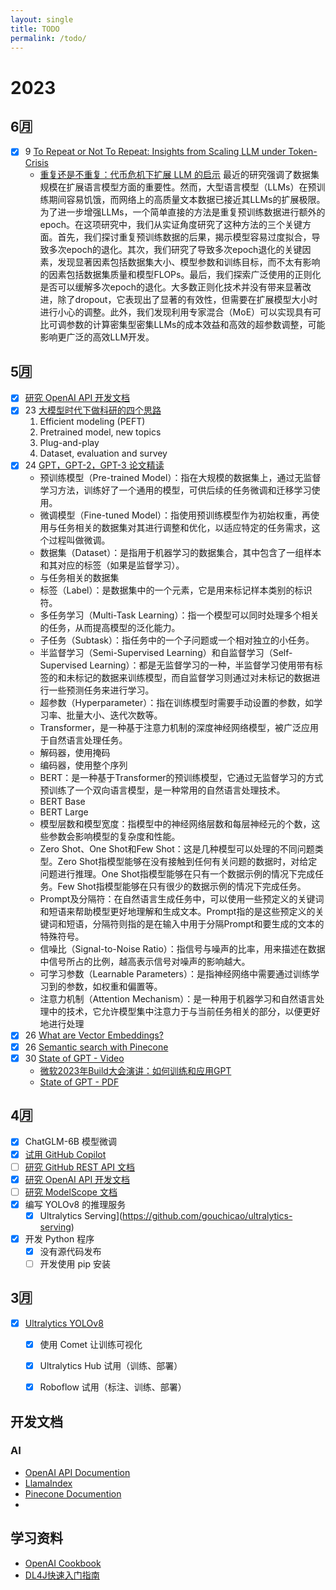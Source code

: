 ```yaml
---
layout: single
title: TODO
permalink: /todo/
---
```


# 2023

## 6🈷️
- [X] 9 [To Repeat or Not To Repeat: Insights from Scaling LLM under Token-Crisis](https://arxiv.org/abs/2305.13230)
  * [重复还是不重复：代币危机下扩展 LLM 的启示](https://mp.weixin.qq.com/s/DBP_eafGeKMEuSIma9Z9Tg)
  最近的研究强调了数据集规模在扩展语言模型方面的重要性。然而，大型语言模型（LLMs）在预训练期间容易饥饿，而网络上的高质量文本数据已接近其LLMs的扩展极限。为了进一步增强LLMs，一个简单直接的方法是重复预训练数据进行额外的epoch。在这项研究中，我们从实证角度研究了这种方法的三个关键方面。首先，我们探讨重复预训练数据的后果，揭示模型容易过度拟合，导致多次epoch的退化。其次，我们研究了导致多次epoch退化的关键因素，发现显著因素包括数据集大小、模型参数和训练目标，而不太有影响的因素包括数据集质量和模型FLOPs。最后，我们探索广泛使用的正则化是否可以缓解多次epoch的退化。大多数正则化技术并没有带来显著改进，除了dropout，它表现出了显著的有效性，但需要在扩展模型大小时进行小心的调整。此外，我们发现利用专家混合（MoE）可以实现具有可比可调参数的计算密集型密集LLMs的成本效益和高效的超参数调整，可能影响更广泛的高效LLM开发。

## 5🈷️
- [X] [研究 OpenAI API 开发文档](https://platform.openai.com/docs/introduction)
- [X] 23 [大模型时代下做科研的四个思路](https://www.youtube.com/watch?v=sh79Z8i15PI)
  1. Efficient modeling (PEFT)
  2. Pretrained model, new topics
  3. Plug-and-play
  4. Dataset, evaluation and survey
- [X] 24 [GPT，GPT-2，GPT-3 论文精读](https://www.youtube.com/watch?v=t70Bl3w7bxY)
  * 预训练模型（Pre-trained Model）：指在大规模的数据集上，通过无监督学习方法，训练好了一个通用的模型，可供后续的任务微调和迁移学习使用。
  * 微调模型（Fine-tuned Model）：指使用预训练模型作为初始权重，再使用与任务相关的数据集对其进行调整和优化，以适应特定的任务需求，这个过程叫做微调。
  * 数据集（Dataset）：是指用于机器学习的数据集合，其中包含了一组样本和其对应的标签（如果是监督学习）。
  * 与任务相关的数据集
  * 标签（Label）：是数据集中的一个元素，它是用来标记样本类别的标识符。
  * 多任务学习（Multi-Task Learning）：指一个模型可以同时处理多个相关的任务，从而提高模型的泛化能力。 
  * 子任务（Subtask）：指任务中的一个子问题或一个相对独立的小任务。
  * 半监督学习（Semi-Supervised Learning）和自监督学习（Self-Supervised Learning）：都是无监督学习的一种，半监督学习使用带有标签的和未标记的数据来训练模型，而自监督学习则通过对未标记的数据进行一些预测任务来进行学习。
  * 超参数（Hyperparameter）：指在训练模型时需要手动设置的参数，如学习率、批量大小、迭代次数等。
  * Transformer，是一种基于注意力机制的深度神经网络模型，被广泛应用于自然语言处理任务。
  * 解码器，使用掩码
  * 编码器，使用整个序列
  * BERT：是一种基于Transformer的预训练模型，它通过无监督学习的方式预训练了一个双向语言模型，是一种常用的自然语言处理技术。
  * BERT Base
  * BERT Large
  * 模型层数和模型宽度：指模型中的神经网络层数和每层神经元的个数，这些参数会影响模型的复杂度和性能。
  * Zero Shot、One Shot和Few Shot：这是几种模型可以处理的不同问题类型。Zero Shot指模型能够在没有接触到任何有关问题的数据时，对给定问题进行推理。One Shot指模型能够在只有一个数据示例的情况下完成任务。Few Shot指模型能够在只有很少的数据示例的情况下完成任务。
  * Prompt及分隔符：在自然语言生成任务中，可以使用一些预定义的关键词和短语来帮助模型更好地理解和生成文本。Prompt指的是这些预定义的关键词和短语，分隔符则指的是在输入中用于分隔Prompt和要生成的文本的特殊符号。
  * 信噪比（Signal-to-Noise Ratio）：指信号与噪声的比率，用来描述在数据中信号所占的比例，越高表示信号对噪声的影响越大。
  * 可学习参数（Learnable Parameters）：是指神经网络中需要通过训练学习到的参数，如权重和偏置等。
  * 注意力机制（Attention Mechanism）：是一种用于机器学习和自然语言处理中的技术，它允许模型集中注意力于与当前任务相关的部分，以便更好地进行处理
- [X] 26 [What are Vector Embeddings?](https://www.pinecone.io/learn/vector-embeddings/)
- [X] 26 [Semantic search with Pinecone](https://www.pinecone.io/learn/search-with-pinecone/)
- [X] 30 [State of GPT - Video](https://build.microsoft.com/en-US/sessions/db3f4859-cd30-4445-a0cd-553c3304f8e2?source=sessions)
  * [微软2023年Build大会演讲：如何训练和应用GPT](https://www.youtube.com/watch?v=YrBJiy-V8MY)
  * [State of GPT - PDF](https://karpathy.ai/stateofgpt.pdf)


## 4🈷️
- [X] ChatGLM-6B 模型微调
- [X] [试用 GitHub Copilot](https://github.com/features/copilot)
- [ ] [研究 GitHub REST API 文档](https://docs.github.com/zh/rest)
- [X] [研究 OpenAI API 开发文档](https://platform.openai.com/docs/introduction)
- [ ] [研究 ModelScope 文档](https://www.modelscope.cn/docs/)
- [X] 编写 YOLOv8 的推理服务
  * [X] Ultralytics Serving](https://github.com/gouchicao/ultralytics-serving)
- [X] 开发 Python 程序
  * [X] 没有源代码发布
  * [ ] 开发使用 pip 安装

## 3🈷️
- [X] [Ultralytics YOLOv8](https://github.com/ultralytics/ultralytics/blob/main/README.zh-CN.md)
  * [X] 使用 Comet 让训练可视化
  * [X] Ultralytics Hub 试用（训练、部署）
  * [X] Roboflow 试用（标注、训练、部署）


## 开发文档
### AI
* [OpenAI API Documention](https://platform.openai.com/docs)
* [LlamaIndex](https://gpt-index.readthedocs.io/en/latest/index.html)
* [Pinecone Documention](https://docs.pinecone.io/docs/overview)
* []()

## 学习资料
* [OpenAI Cookbook](https://github.com/openai/openai-cookbook/)
* [DL4J快速入门指南](https://mgubaidullin.github.io/deeplearning4j-docs/cn/quickstart)
